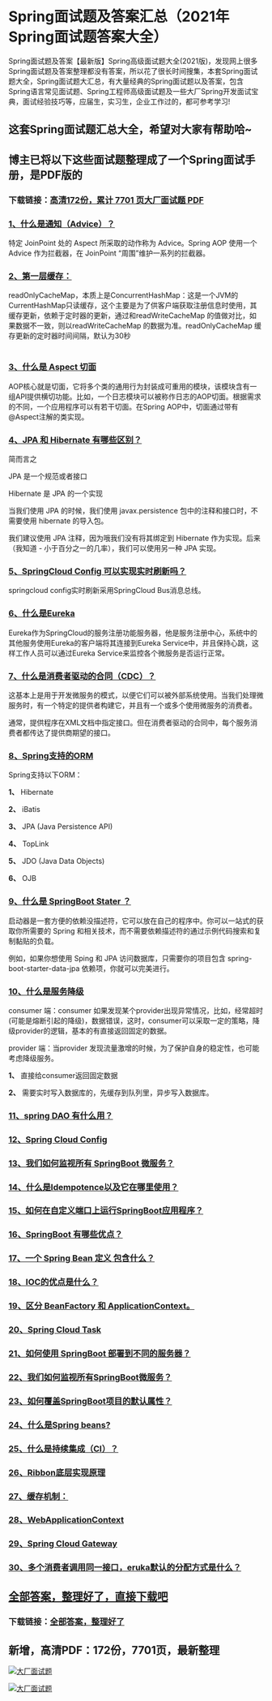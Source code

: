 # Spring面试题及答案汇总（2021年Spring面试题答案大全）

Spring面试题及答案【最新版】Spring高级面试题大全(2021版)，发现网上很多Spring面试题及答案整理都没有答案，所以花了很长时间搜集，本套Spring面试题大全，Spring面试题大汇总，有大量经典的Spring面试题以及答案，包含Spring语言常见面试题、Spring工程师高级面试题及一些大厂Spring开发面试宝典，面试经验技巧等，应届生，实习生，企业工作过的，都可参考学习!

## 这套Spring面试题汇总大全，希望对大家有帮助哈~ 

## 博主已将以下这些面试题整理成了一个Spring面试手册，是PDF版的

### 下载链接：[高清172份，累计 7701 页大厂面试题  PDF](https://github.com/javatechnorth/javanorth-itbooks/blob/master/docs/index.md)


### [1、什么是通知（Advice）？](https://gitee.com/souyunku/NewDevBooks/blob/master/docs/Spring/Spring面试题及答案汇总（2021年Spring面试题答案大全）.md#1什么是通知advice)  


特定 JoinPoint 处的 Aspect 所采取的动作称为 Advice。Spring AOP 使用一个 Advice 作为拦截器，在 JoinPoint “周围”维护一系列的拦截器。


### [2、第⼀层缓存：](https://gitee.com/souyunku/NewDevBooks/blob/master/docs/Spring/Spring面试题及答案汇总（2021年Spring面试题答案大全）.md#2第⼀层缓存：)  


readOnlyCacheMap，本质上是ConcurrentHashMap：这是⼀个JVM的CurrentHashMap只读缓存，这个主要是为了供客户端获取注册信息时使⽤，其缓存更新，依赖于定时器的更新，通过和readWriteCacheMap 的值做对⽐，如果数据不⼀致，则以readWriteCacheMap 的数据为准。readOnlyCacheMap 缓存更新的定时器时间间隔，默认为30秒

#
### [3、什么是 Aspect 切面](https://gitee.com/souyunku/NewDevBooks/blob/master/docs/Spring/Spring面试题及答案汇总（2021年Spring面试题答案大全）.md#3什么是-aspect-切面)  


AOP核心就是切面，它将多个类的通用行为封装成可重用的模块，该模块含有一组API提供横切功能。比如，一个日志模块可以被称作日志的AOP切面。根据需求的不同，一个应用程序可以有若干切面。在Spring AOP中，切面通过带有@Aspect注解的类实现。


### [4、JPA 和 Hibernate 有哪些区别？](https://gitee.com/souyunku/NewDevBooks/blob/master/docs/Spring/Spring面试题及答案汇总（2021年Spring面试题答案大全）.md#4jpa-和-hibernate-有哪些区别)  


简而言之

JPA 是一个规范或者接口

Hibernate 是 JPA 的一个实现

当我们使用 JPA 的时候，我们使用 javax.persistence 包中的注释和接口时，不需要使用 hibernate 的导入包。

我们建议使用 JPA 注释，因为哦我们没有将其绑定到 Hibernate 作为实现。后来（我知道 - 小于百分之一的几率），我们可以使用另一种 JPA 实现。


### [5、SpringCloud Config 可以实现实时刷新吗？](https://gitee.com/souyunku/NewDevBooks/blob/master/docs/Spring/Spring面试题及答案汇总（2021年Spring面试题答案大全）.md#5springcloud-config-可以实现实时刷新吗)  


springcloud config实时刷新采用SpringCloud Bus消息总线。


### [6、什么是Eureka](https://gitee.com/souyunku/NewDevBooks/blob/master/docs/Spring/Spring面试题及答案汇总（2021年Spring面试题答案大全）.md#6什么是eureka)  


Eureka作为SpringCloud的服务注册功能服务器，他是服务注册中心，系统中的其他服务使用Eureka的客户端将其连接到Eureka Service中，并且保持心跳，这样工作人员可以通过Eureka Service来监控各个微服务是否运行正常。


### [7、什么是消费者驱动的合同（CDC）？](https://gitee.com/souyunku/NewDevBooks/blob/master/docs/Spring/Spring面试题及答案汇总（2021年Spring面试题答案大全）.md#7什么是消费者驱动的合同cdc)  


这基本上是用于开发微服务的模式，以便它们可以被外部系统使用。当我们处理微服务时，有一个特定的提供者构建它，并且有一个或多个使用微服务的消费者。

通常，提供程序在XML文档中指定接口。但在消费者驱动的合同中，每个服务消费者都传达了提供商期望的接口。


### [8、Spring支持的ORM](https://gitee.com/souyunku/NewDevBooks/blob/master/docs/Spring/Spring面试题及答案汇总（2021年Spring面试题答案大全）.md#8spring支持的orm)  


Spring支持以下ORM：

**1、** Hibernate

**2、** iBatis

**3、** JPA (Java Persistence API)

**4、** TopLink

**5、** JDO (Java Data Objects)

**6、** OJB


### [9、什么是 SpringBoot Stater ？](https://gitee.com/souyunku/NewDevBooks/blob/master/docs/Spring/Spring面试题及答案汇总（2021年Spring面试题答案大全）.md#9什么是-springboot-stater-)  


启动器是一套方便的依赖没描述符，它可以放在自己的程序中。你可以一站式的获取你所需要的 Spring 和相关技术，而不需要依赖描述符的通过示例代码搜索和复制黏贴的负载。

例如，如果你想使用 Sping 和 JPA 访问数据库，只需要你的项目包含 spring-boot-starter-data-jpa 依赖项，你就可以完美进行。


### [10、什么是服务降级](https://gitee.com/souyunku/NewDevBooks/blob/master/docs/Spring/Spring面试题及答案汇总（2021年Spring面试题答案大全）.md#10什么是服务降级)  


consumer 端：consumer 如果发现某个provider出现异常情况，⽐如，经常超时(可能是熔断引起的降级)，数据错误，这时，consumer可以采取⼀定的策略，降级provider的逻辑，基本的有直接返回固定的数据。

provider 端：当provider 发现流量激增的时候，为了保护⾃身的稳定性，也可能考虑降级服务。

**1、** 直接给consumer返回固定数据

**2、** 需要实时写⼊数据库的，先缓存到队列⾥，异步写⼊数据库。


### [11、spring DAO 有什么用？](https://gitee.com/souyunku/NewDevBooks/blob/master/docs/Spring/Spring面试题及答案汇总（2021年Spring面试题答案大全）.md#11spring-dao-有什么用)  

### [12、Spring Cloud Config](https://gitee.com/souyunku/NewDevBooks/blob/master/docs/Spring/Spring面试题及答案汇总（2021年Spring面试题答案大全）.md#12spring-cloud-config)  

### [13、我们如何监视所有 SpringBoot 微服务？](https://gitee.com/souyunku/NewDevBooks/blob/master/docs/Spring/Spring面试题及答案汇总（2021年Spring面试题答案大全）.md#13我们如何监视所有-springboot-微服务)  

### [14、什么是Idempotence以及它在哪里使用？](https://gitee.com/souyunku/NewDevBooks/blob/master/docs/Spring/Spring面试题及答案汇总（2021年Spring面试题答案大全）.md#14什么是idempotence以及它在哪里使用)  

### [15、如何在自定义端口上运行SpringBoot应用程序？](https://gitee.com/souyunku/NewDevBooks/blob/master/docs/Spring/Spring面试题及答案汇总（2021年Spring面试题答案大全）.md#15如何在自定义端口上运行springboot应用程序)  

### [16、SpringBoot 有哪些优点？](https://gitee.com/souyunku/NewDevBooks/blob/master/docs/Spring/Spring面试题及答案汇总（2021年Spring面试题答案大全）.md#16springboot-有哪些优点)  

### [17、一个 Spring Bean 定义 包含什么？](https://gitee.com/souyunku/NewDevBooks/blob/master/docs/Spring/Spring面试题及答案汇总（2021年Spring面试题答案大全）.md#17一个-spring-bean-定义-包含什么)  

### [18、IOC的优点是什么？](https://gitee.com/souyunku/NewDevBooks/blob/master/docs/Spring/Spring面试题及答案汇总（2021年Spring面试题答案大全）.md#18ioc的优点是什么)  

### [19、区分 BeanFactory 和 ApplicationContext。](https://gitee.com/souyunku/NewDevBooks/blob/master/docs/Spring/Spring面试题及答案汇总（2021年Spring面试题答案大全）.md#19区分-beanfactory-和-applicationcontext。)  

### [20、Spring Cloud Task](https://gitee.com/souyunku/NewDevBooks/blob/master/docs/Spring/Spring面试题及答案汇总（2021年Spring面试题答案大全）.md#20spring-cloud-task)  

### [21、如何使用 SpringBoot 部署到不同的服务器？](https://gitee.com/souyunku/NewDevBooks/blob/master/docs/Spring/Spring面试题及答案汇总（2021年Spring面试题答案大全）.md#21如何使用-springboot-部署到不同的服务器)  

### [22、我们如何监视所有SpringBoot微服务？](https://gitee.com/souyunku/NewDevBooks/blob/master/docs/Spring/Spring面试题及答案汇总（2021年Spring面试题答案大全）.md#22我们如何监视所有springboot微服务)  

### [23、如何覆盖SpringBoot项目的默认属性？](https://gitee.com/souyunku/NewDevBooks/blob/master/docs/Spring/Spring面试题及答案汇总（2021年Spring面试题答案大全）.md#23如何覆盖springboot项目的默认属性)  

### [24、什么是Spring beans?](https://gitee.com/souyunku/NewDevBooks/blob/master/docs/Spring/Spring面试题及答案汇总（2021年Spring面试题答案大全）.md#24什么是spring-beans)  

### [25、什么是持续集成（CI）？](https://gitee.com/souyunku/NewDevBooks/blob/master/docs/Spring/Spring面试题及答案汇总（2021年Spring面试题答案大全）.md#25什么是持续集成ci)  

### [26、Ribbon底层实现原理](https://gitee.com/souyunku/NewDevBooks/blob/master/docs/Spring/Spring面试题及答案汇总（2021年Spring面试题答案大全）.md#26ribbon底层实现原理)  

### [27、缓存机制：](https://gitee.com/souyunku/NewDevBooks/blob/master/docs/Spring/Spring面试题及答案汇总（2021年Spring面试题答案大全）.md#27缓存机制：)  

### [28、WebApplicationContext](https://gitee.com/souyunku/NewDevBooks/blob/master/docs/Spring/Spring面试题及答案汇总（2021年Spring面试题答案大全）.md#28webapplicationcontext)  

### [29、Spring Cloud Gateway](https://gitee.com/souyunku/NewDevBooks/blob/master/docs/Spring/Spring面试题及答案汇总（2021年Spring面试题答案大全）.md#29spring-cloud-gateway)  

### [30、多个消费者调⽤同⼀接⼝，eruka默认的分配⽅式是什么？](https://gitee.com/souyunku/NewDevBooks/blob/master/docs/Spring/Spring面试题及答案汇总（2021年Spring面试题答案大全）.md#30多个消费者调⽤同⼀接⼝eruka默认的分配⽅式是什么)  





## [全部答案，整理好了，直接下载吧](https://gitee.com/souyunku/DevBooks/blob/master/docs/daan.md)

### 下载链接：[全部答案，整理好了](https://gitee.com/souyunku/NewDevBooks/blob/master/docs/daan.md)




## 新增，高清PDF：172份，7701页，最新整理

[![大厂面试题](https://www.souyunku.com/wp-content/uploads/weixin/mst.png "架构师专栏")](https://www.souyunku.com/wp-content/uploads/weixin/githup-weixin.png "架构师专栏")

[![大厂面试题](https://www.souyunku.com/wp-content/uploads/weixin/githup-weixin.png "架构师专栏")](https://www.souyunku.com/wp-content/uploads/weixin/githup-weixin.png "架构师专栏")
